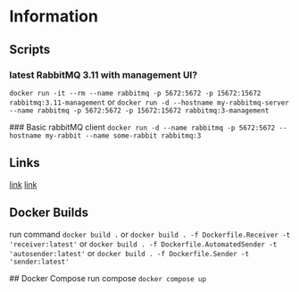 # Information
## Scripts
### latest RabbitMQ 3.11 with management UI?
`docker run -it --rm --name rabbitmq -p 5672:5672 -p 15672:15672 rabbitmq:3.11-management`
or 
`docker run -d --hostname my-rabbitmq-server --name rabbitmq -p 5672:5672 -p 15672:15672 rabbitmq:3-management`

### Basic rabbitMQ client
`docker run -d --name rabbitmq -p 5672:5672 --hostname my-rabbit --name some-rabbit rabbitmq:3`

## Links
[link](https://www.rabbitmq.com/tutorials/tutorial-one-dotnet.html)
[link](https://code-maze.com/aspnetcore-rabbitmq/)

## Docker Builds
run command `docker build .`
or `docker build . -f Dockerfile.Receiver -t 'receiver:latest'`
or `docker build . -f Dockerfile.AutomatedSender -t 'autosender:latest'`
or `docker build . -f Dockerfile.Sender -t 'sender:latest'`

## Docker Compose
run compose `docker compose up`